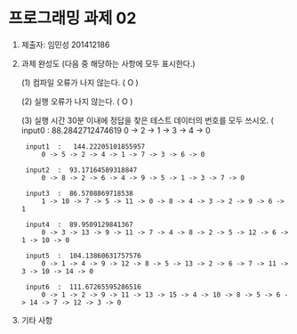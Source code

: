 ﻿# 프로그래밍 과제 02

1. 제출자:   임민성 201412186

2. 과제 완성도 (다음 중 해당하는 사항에 모두 표시한다.)

	(1) 컴파일 오류가 나지 않는다. (  O  )
    
	(2) 실행 오류가 나지 않는다. (  O  )
    
	(3) 실행 시간 30분 이내에 정답을 찾은 테스트 데이터의 번호를 모두 쓰시오. (      
		input0  : 88.2842712474619
			0 -> 2 -> 1 -> 3 -> 4 -> 0

		input1  :	144.22205101855957
			0 -> 5 -> 2 -> 4 -> 1 -> 7 -> 3 -> 6 -> 0

		input2  :  93.17164589318847
			0 -> 8 -> 2 -> 6 -> 4 -> 9 -> 5 -> 1 -> 3 -> 7 -> 0

		input3  :  86.5708869718538
			1 -> 10 -> 7 -> 5 -> 11 -> 0 -> 8 -> 4 -> 3 -> 2 -> 9 -> 6 -> 1

		input4  :  89.9509129841367
			0 -> 3 -> 13 -> 9 -> 11 -> 7 -> 4 -> 8 -> 2 -> 5 -> 12 -> 6 -> 1 -> 10 -> 0

		input5  :  104.13860631757576
			0 -> 1 -> 4 -> 9 -> 12 -> 8 -> 5 -> 13 -> 2 -> 6 -> 7 -> 11 -> 3 -> 10 -> 14 -> 0

		input6  :  111.67265595286516
			0 -> 1 -> 2 -> 9 -> 11 -> 13 -> 15 -> 4 -> 10 -> 8 -> 5 -> 6 -> 14 -> 7 -> 12 -> 3 -> 0
    
3. 기타 사항 


